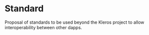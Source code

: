# Standard

Proposal of standards to be used beyond the Kleros project to allow interoperability between other dapps.

